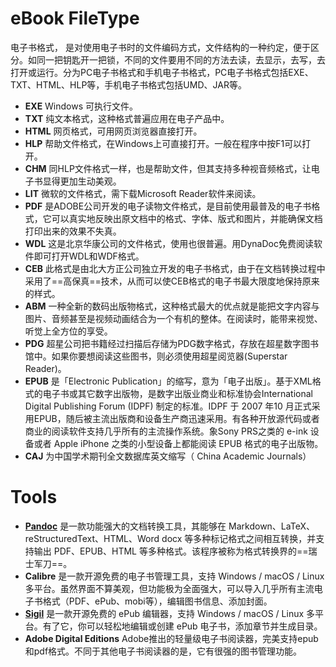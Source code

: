 # eBook FileType

电子书格式， 是对使用电子书时的文件编码方式，文件结构的一种约定，便于区分。如同一把钥匙开一把锁，不同的文件要用不同的方法去读，去显示，去写，去打开或运行。分为PC电子书格式和手机电子书格式，PC电子书格式包括EXE、TXT、HTML、HLP等，手机电子书格式包括UMD、JAR等。

- **EXE** Windows 可执行文件。
- **TXT** 纯文本格式，这种格式普遍应用在电子产品中。
- **HTML** 网页格式，可用网页浏览器直接打开。
- **HLP** 帮助文件格式，在Windows上可直接打开。一般在程序中按F1可以打开。
- **CHM** 同HLP文件格式一样，也是帮助文件，但其支持多种视音频格式，让电子书显得更加生动美观。
- **LIT** 微软的文件格式，需下载Microsoft Reader软件来阅读。
- **PDF** 是ADOBE公司开发的电子读物文件格式，是目前使用最普及的电子书格式，它可以真实地反映出原文档中的格式、字体、版式和图片，并能确保文档打印出来的效果不失真。
- **WDL** 这是北京华康公司的文件格式，使用也很普遍。用DynaDoc免费阅读软件即可打开WDL和WDF格式。
- **CEB** 此格式是由北大方正公司独立开发的电子书格式，由于在文档转换过程中采用了==高保真==技术，从而可以使CEB格式的电子书最大限度地保持原来的样式。
- **ABM** 一种全新的数码出版物格式，这种格式最大的优点就是能把文字内容与图片、音频甚至是视频动画结合为一个有机的整体。在阅读时，能带来视觉、听觉上全方位的享受。
- **PDG** 超星公司把书籍经过扫描后存储为PDG数字格式，存放在超星数字图书馆中。如果你要想阅读这些图书，则必须使用超星阅览器(Superstar Reader)。
- **EPUB** 是「Electronic Publication」的缩写，意为「电子出版」。基于XML格式的电子书或其它数字出版物，是数字出版业商业和标准协会International Digital Publishing Forum (IDPF) 制定的标准。IDPF 于 2007 年10 月正式采用EPUB，随后被主流出版商和设备生产商迅速采用。有各种开放源代码或者商业的阅读软件支持几乎所有的主流操作系统。象Sony PRS之类的 e-ink 设备或者 Apple iPhone 之类的小型设备上都能阅读 EPUB 格式的电子出版物。
- **CAJ** 为中国学术期刊全文数据库英文缩写（ China Academic Journals）

# Tools

- [**Pandoc**](http://pandoc.org/) 是一款功能强大的文档转换工具，其能够在 Markdown、LaTeX、reStructuredText、HTML、Word docx 等多种标记格式之间相互转换，并支持输出 PDF、EPUB、HTML 等多种格式。该程序被称为格式转换界的==瑞士军刀==。
- **Calibre** 是一款开源免费的电子书管理工具，支持 Windows / macOS / Linux 多平台。虽然界面不算美观，但功能极为全面强大，可以导入几乎所有主流电子书格式（PDF、ePub、mobi等），编辑图书信息、添加封面。
- [**Sigil**][Sigil] 是一款开源免费的 ePub 编辑器，支持 Windows / macOS / Linux 多平台。有了它，你可以轻松地编辑或创建 ePub 电子书，添加章节并生成目录。
- **Adobe Digital Editions** Adobe推出的轻量级电子书阅读器，完美支持epub和pdf格式。不同于其他电子书阅读器的是，它有很强的图书管理功能。

[Sigil]: https://www.bilibili.com/video/BV1CW411r7er?p=2